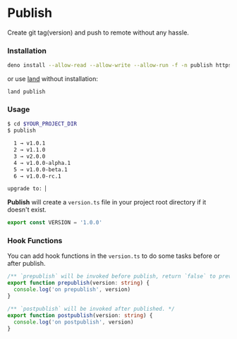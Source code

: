 # Publish

Create git tag(version) and push to remote without any hassle.

### Installation

```bash
deno install --allow-read --allow-write --allow-run -f -n publish https://deno.land/x/publish@v1.16.0/cli.ts
```

or use [land](https://deno.land/x/land) without installation:

```
land publish
```

### Usage

```bash
$ cd $YOUR_PROJECT_DIR
$ publish

  1 → v1.0.1
  2 → v1.1.0
  3 → v2.0.0
  4 → v1.0.0-alpha.1
  5 → v1.0.0-beta.1
  6 → v1.0.0-rc.1

upgrade to: ▏
```

**Publish** will create a `version.ts` file in your project root directory if it doesn't exist.

```ts
export const VERSION = '1.0.0'
```

### Hook Functions

You can add hook functions in the `version.ts` to do some tasks before or after publish.

```ts
/** `prepublish` will be invoked before publish, return `false` to prevent the publish. */
export function prepublish(version: string) {
  console.log('on prepublish', version)
}

/** `postpublish` will be invoked after published. */
export function postpublish(version: string) {
  console.log('on postpublish', version)
}
```
